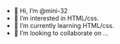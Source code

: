 - 👋 Hi, I’m @mini-32
- 👀 I’m interested in HTML/css.
- 🌱 I’m currently learning HTML/css.
- 💞️ I’m looking to collaborate on ...


<!---
mini-32/mini-32 is a ✨ special ✨ repository because its `README.md` (this file) appears on your GitHub profile.
You can click the Preview link to take a look at your changes.
--->
